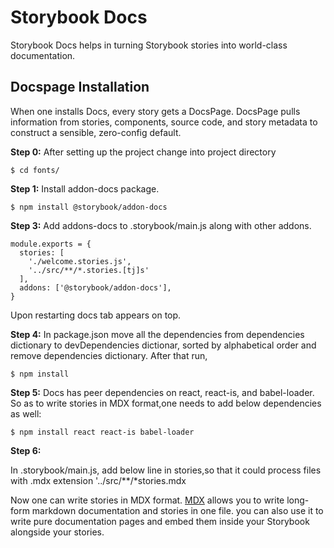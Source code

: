 # Storybook Docs

Storybook Docs helps in turning Storybook stories into world-class documentation.

## Docspage Installation

When one installs Docs, every story gets a DocsPage. DocsPage pulls information from  stories, components, source code, and story metadata to construct a sensible, zero-config default.

**Step 0:** 
After setting up the project change into project directory 

```
$ cd fonts/
```
**Step 1:**
Install addon-docs package.

```
$ npm install @storybook/addon-docs
```
**Step 3:**
Add addons-docs to .storybook/main.js along with other addons.
```
module.exports = {
  stories: [
    './welcome.stories.js',
    '../src/**/*.stories.[tj]s'
  ],
  addons: ['@storybook/addon-docs'],
}
```

Upon restarting docs tab appears on top.

**Step 4:**
In package.json move all the dependencies from dependencies dictionary to devDependencies dictionar, sorted by alphabetical order and remove dependencies dictionary. After that run,

```
$ npm install
```
**Step 5:**
Docs has peer dependencies on react, react-is, and babel-loader. So as to write stories in MDX format,one needs to add below dependencies as well:

```
$ npm install react react-is babel-loader
```
**Step 6:**

In .storybook/main.js, add below line in stories,so that it could process files with .mdx extension
'../src/**/*stories.mdx

Now one can write stories in MDX format.
[MDX](https://mdxjs.com/) allows you to write long-form markdown documentation and stories in one file. you can also use it to write pure documentation pages and embed them inside your Storybook alongside your stories.






